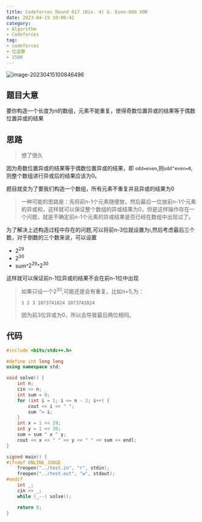 ```yaml
---
title: Codeforces Round 817 (Div. 4) G. Even-Odd XOR
date: 2023-04-15 10:06:41
category:
- Algorithm
- Codeforces
tag: 
- codeforces
- 位运算
- 1500
---
```


![image-20230415100846496](https://cdn.jsdelivr.net/gh/yunfeidog/picture-bed@main/img/image-20230415100846496.png)

## 题目大意

要你构造一个长度为n的数组，元素不能重复，使得奇数位置异或的结果等于偶数位置异或的结果

## 思路

> 想了很久

因为奇数位置异或的结果等于偶数位置异或的结果，即 `odd=even`,则`odd^even=0`,则整个数组进行异或后的结果应该为0。

题目就变为了要我们构造一个数组，所有元素不重复并且异或的结果为0	

> 一种可能的思路是：先将前n-1个元素随便放，然后最后一位放前n-1个元素的异或和，这样就可以保证整个数组的异或结果为0，但是这样操作存在一个问题，就是不确定前n-1个元素的异或结果是否已经在数组中出现过了。

为了解决上述构造过程中存在的问题,可以将前n-3位就设置为i,然后考虑最后三个数，对于倒数的三个数来说，可以设置

+ $2^{29}$
+ $2^{30}$
+ sum^$2^{29}$^$2^{30}$

这样就可以保证前n-1位异或的结果不会在前n-1位中出现

> 如果只设一个$2^{30}$,可能还是会有重复，比如n=5,为：
>
> ```
> 1 2 3 1073741824 1073741824
> ```
>
> 因为前3位异或为0，所以会导致最后两位相同。



## 代码

```cpp
#include <bits/stdc++.h>

#define int long long
using namespace std;

void solve() {
    int n;
    cin >> n;
    int sum = 0;
    for (int i = 1; i <= n - 3; i++) {
        cout << i << " ";
        sum ^= i;
    }
    int x = 1 << 29;
    int y = 1 << 30;
    sum = sum ^ x ^ y;
    cout << x << " " << y << " " << sum << endl;
}

signed main() {
#ifndef ONLINE_JUDGE
    freopen("../test.in", "r", stdin);
    freopen("../test.out", "w", stdout);
#endif
    int _;
    cin >> _;
    while (_--) solve();

    return 0;
}
```

